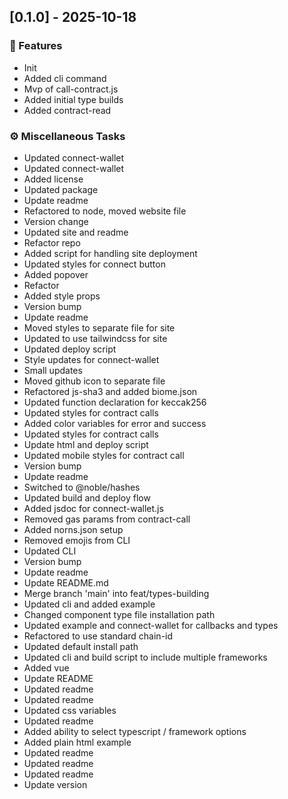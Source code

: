 ## [0.1.0] - 2025-10-18

### 🚀 Features

- Init
- Added cli command
- Mvp of call-contract.js
- Added initial type builds
- Added contract-read

### ⚙️ Miscellaneous Tasks

- Updated connect-wallet
- Updated connect-wallet
- Added license
- Updated package
- Update readme
- Refactored to node, moved website file
- Version change
- Updated site and readme
- Refactor repo
- Added script for handling site deployment
- Updated styles for connect button
- Added popover
- Refactor
- Added style props
- Version bump
- Update readme
- Moved styles to separate file for site
- Updated to use tailwindcss for site
- Updated deploy script
- Style updates for connect-wallet
- Small updates
- Moved github icon to separate file
- Refactored js-sha3 and added biome.json
- Updated function declaration for keccak256
- Updated styles for contract calls
- Added color variables for error and success
- Updated styles for contract calls
- Update html and deploy script
- Updated mobile styles for contract call
- Version bump
- Update readme
- Switched to @noble/hashes
- Updated build and deploy flow
- Added jsdoc for connect-wallet.js
- Removed gas params from contract-call
- Added norns.json setup
- Removed emojis from CLI
- Updated CLI
- Version bump
- Update readme
- Update README.md
- Merge branch 'main' into feat/types-building
- Updated cli and added example
- Changed component type file installation path
- Updated example and connect-wallet for callbacks and types
- Refactored to use standard chain-id
- Updated default install path
- Updated cli and build script to include multiple frameworks
- Added vue
- Update README
- Updated readme
- Updated readme
- Updated css variables
- Updated readme
- Added ability to select typescript / framework options
- Added plain html example
- Updated readme
- Updated readme
- Updated readme
- Update version

